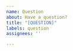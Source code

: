 ```yaml
---
name: Question
about: Have a question?
title: "[QUESTION]"
labels: question
assignees: ''

---
```




